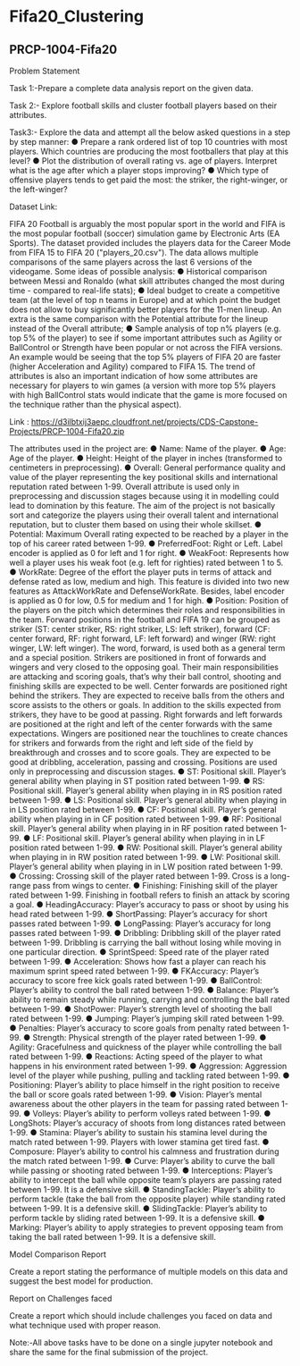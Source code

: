 # Fifa20_Clustering
## PRCP-1004-Fifa20

Problem Statement

Task 1:-Prepare a complete data analysis report on the given data.

Task 2:- Explore football skills and cluster football players based on their attributes.

Task3:- Explore the data and attempt all the below asked questions in a
step by step manner:
     ● Prepare a rank ordered list of top 10 countries with most players. Which countries are producing the most footballers that play at this level?
     ● Plot the distribution of overall rating vs. age of players. Interpret what is the age after which a player stops improving?
     ● Which type of offensive players tends to get paid the most: the striker, the right-winger, or the left-winger? 



Dataset Link:

 FIFA 20 Football is arguably the most popular sport in the world and FIFA is the most popular football (soccer) simulation game by Electronic Arts (EA Sports).
The dataset provided includes the players data for the Career Mode from FIFA 15 to FIFA 20 ("players_20.csv"). The data allows multiple comparisons of the same players across the last 6 versions of the videogame.
Some ideas of possible analysis:
●	Historical comparison between Messi and Ronaldo (what skill attributes changed the most during time - compared to real-life stats);
●	Ideal budget to create a competitive team (at the level of top n teams in Europe) and at which point the budget does not allow to buy significantly better players for the 11-men lineup. An extra is the same comparison with the Potential attribute for the lineup instead of the Overall attribute;
●	Sample analysis of top n% players (e.g. top 5% of the player) to see if some important attributes such as Agility or BallControl or Strength have been popular or not across the FIFA versions. An example would be seeing that the top 5% players of FIFA 20 are faster (higher Acceleration and Agility) compared to FIFA 15. The trend of attributes is also an important indication of how some attributes are necessary for players to win games (a version with more top 5% players with high BallControl stats would indicate that the game is more focused on the technique rather than the physical aspect).

Link : https://d3ilbtxij3aepc.cloudfront.net/projects/CDS-Capstone-Projects/PRCP-1004-Fifa20.zip


The attributes used in the project are:
●	Name: Name of the player. 
●	Age: Age of the player.
●	Height: Height of the player in inches (transformed to centimeters in preprocessing).
●	Overall: General performance quality and value of the player representing the key positional skills and international reputation rated between 1-99. Overall attribute is used only in preprocessing and discussion stages because using it in modelling could lead to domination by this feature. The aim of the project is not basically sort and categorize the players using their overall talent and international reputation, but to cluster them based on using their whole skillset.
●	Potential: Maximum Overall rating expected to be reached by a player in the top of his career rated between 1-99.
●	PreferredFoot: Right or Left. Label encoder is applied as 0 for left and 1 for right.
●	WeakFoot: Represents how well a player uses his weak foot (e.g. left for righties) rated between 1 to 5.
●	WorkRate: Degree of the effort the player puts in terms of attack and defense rated as low, medium and high. This feature is divided into two new features as AttackWorkRate and DefenseWorkRate. Besides, label encoder is applied as 0 for low, 0.5 for medium and 1 for high.
●	Position: Position of the players on the pitch which determines their roles and responsibilities in the team. Forward positions in the football and FIFA 19 can be grouped as striker (ST: center striker, RS: right striker, LS: left striker), forward (CF: center forward, RF: right forward, LF: left forward) and winger (RW: right winger, LW: left winger). The word, forward, is used both as a general term and a special position. Strikers are positioned in front of forwards and wingers and very closed to the opposing goal. Their main responsibilities are attacking and scoring goals, that’s why their ball control, shooting and finishing skills are expected to be well. Center forwards are positioned right behind the strikers. They are expected to receive balls from the others and score assists to the others or goals. In addition to the skills expected from strikers, they have to be good at passing. Right forwards and left forwards are positioned at the right and left of the center forwards with the same expectations. Wingers are positioned near the touchlines to create chances for strikers and forwards from the right and left side of the field by breakthrough and crosses and to score goals. They are expected to be good at dribbling, acceleration, passing and crossing. Positions are used only in preprocessing and discussion stages. 
●	ST: Positional skill. Player’s general ability when playing in ST position rated between 1-99.
●	RS: Positional skill. Player’s general ability when playing in in RS position rated between 1-99.
●	LS: Positional skill. Player’s general ability when playing in in LS position rated between 1-99.
●	CF: Positional skill. Player’s general ability when playing in in CF position rated between 1-99.
●	RF: Positional skill. Player’s general ability when playing in in RF position rated between 1-99.
●	LF: Positional skill. Player’s general ability when playing in in LF position rated between 1-99.
●	RW: Positional skill. Player’s general ability when playing in in RW position rated between 1-99.
●	LW: Positional skill. Player’s general ability when playing in in LW position rated between 1-99.
●	Crossing: Crossing skill of the player rated between 1-99. Cross is a long-range pass from wings to center.
●	Finishing: Finishing skill of the player rated between 1-99. Finishing in football refers to finish an attack by scoring a goal.
●	HeadingAccuracy: Player’s accuracy to pass or shoot by using his head rated between 1-99.
●	ShortPassing: Player’s accuracy for short passes rated between 1-99.
●	LongPassing: Player’s accuracy for long passes rated between 1-99.
●	Dribbling: Dribbling skill of the player rated between 1-99. Dribbling is carrying the ball without losing while moving in one particular direction.
●	SprintSpeed: Speed rate of the player rated between 1-99.
●	Acceleration: Shows how fast a player can reach his maximum sprint speed rated between 1-99.
●	FKAccuracy: Player’s accuracy to score free kick goals rated between 1-99.
●	BallControl: Player’s ability to control the ball rated between 1-99.
●	Balance: Player’s ability to remain steady while running, carrying and controlling the ball rated between 1-99.
●	ShotPower: Player’s strength level of shooting the ball rated between 1-99.
●	Jumping: Player’s jumping skill rated between 1-99.
●	Penalties: Player’s accuracy to score goals from penalty rated between 1-99.
●	Strength: Physical strength of the player rated between 1-99.
●	Agility: Gracefulness and quickness of the player while controlling the ball rated between 1-99.
●	Reactions: Acting speed of the player to what happens in his environment rated between 1-99.
●	Aggression: Aggression level of the player while pushing, pulling and tackling rated between 1-99.
●	Positioning: Player’s ability to place himself in the right position to receive the ball or score goals rated between 1-99.
●	Vision: Player’s mental awareness about the other players in the team for passing rated between 1-99.
●	Volleys: Player’s ability to perform volleys rated between 1-99.
●	LongShots: Player’s accuracy of shoots from long distances rated between 1-99.
●	Stamina: Player’s ability to sustain his stamina level during the match rated between 1-99. Players with lower stamina get tired fast.
●	Composure: Player’s ability to control his calmness and frustration during the match rated between 1-99.
●	Curve: Player’s ability to curve the ball while passing or shooting rated between 1-99.
●	Interceptions: Player’s ability to intercept the ball while opposite team’s players are passing rated between 1-99. It is a defensive skill.
●	StandingTackle: Player’s ability to perform tackle (take the ball from the opposite player) while standing rated between 1-99. It is a defensive skill.
●	SlidingTackle: Player’s ability to perform tackle by sliding rated between 1-99. It is a defensive skill.
●	Marking: Player’s ability to apply strategies to prevent opposing team from taking the ball rated between 1-99. It is a defensive skill.  


Model Comparison Report

Create a report stating the performance of multiple models on this data and suggest the best model for production.

Report on Challenges faced

Create a report which should include challenges you faced on data and what technique used with proper reason.


Note:-All above tasks have to be done on a single jupyter notebook and share the same for the final submission of the project.





